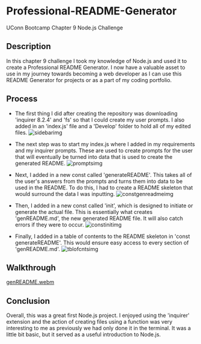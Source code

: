 # Professional-README-Generator
UConn Bootcamp Chapter 9 Node.js Challenge

## Description
In this chapter 9 challenge I took my knowledge of Node.js and used it to create a Professional README Generator.  I now have a valuable asset to use in my journey towards becoming a web developer as I can use this README Generator for projects or as a part of my coding portfolio.


## Process
* The first thing I did after creating the repository was downloading 'inquirer 8.2.4' and 'fs' so that I could create my user prompts.  I also added in an 'index.js' file and a 'Develop' folder to hold all of my edited files.
![sidebarimg](https://user-images.githubusercontent.com/122398507/228098739-71f6d8aa-890c-4789-bcb1-630f91bb36d7.png)


* The next step was to start my index.js where I added in my requirements and my inquirer prompts.  These are used to create prompts for the user that will eventually be turned into data that is used to create the generated README. 
![promptsimg](https://user-images.githubusercontent.com/122398507/228098776-84541acf-47fb-42f2-82fc-7cfc837bdae1.png)


* Next, I added in a new const called 'generateREADME'.  This takes all of the user's answers from the prompts and turns them into data to be used in the README.  To do this, I had to create a README skeleton that would surround the data I was inputting.
![constgenreadmeimg](https://user-images.githubusercontent.com/122398507/228098801-b060ed18-5aa7-46ad-8498-65ea7440c8ac.png)


* Then, I added in a new const called 'init', which is designed to initiate or generate the actual file.  This is essentially what creates 'genREADME.md', the new generated README file.  It will also catch errors if they were to occur.
![constinitimg](https://user-images.githubusercontent.com/122398507/228098834-f3364ce8-8bdb-4b88-b116-e0144b4380f2.png)


* Finally, I added in a table of contents to the README skeleton in 'const generateREADME'.  This would ensure easy access to every section of 'genREADME.md'.
![tblofcntsimg](https://user-images.githubusercontent.com/122398507/228098850-c0d5ecce-cdca-4d7b-86a3-970ce47a4af6.png)


## Walkthrough
[genREADME.webm](https://user-images.githubusercontent.com/122398507/228098545-2f497441-7c77-44e5-86d2-722431196df3.webm)


## Conclusion
Overall, this was a great first Node.js project.  I enjoyed using the 'inquirer' extension and the action of creating files using a function was very interesting to me as previously we had only done it in the terminal.  It was a little bit basic, but it served as a useful introduction to Node.js.
